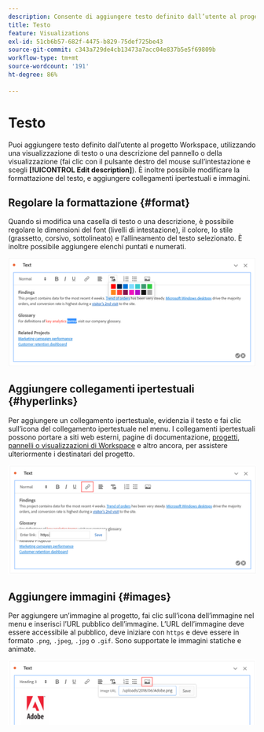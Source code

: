```yaml
---
description: Consente di aggiungere testo definito dall’utente al progetto Workspace.
title: Testo
feature: Visualizations
exl-id: 51cb6b57-682f-4475-b829-75def725be43
source-git-commit: c343a729de4cb13473a7acc04e837b5e5f69809b
workflow-type: tm+mt
source-wordcount: '191'
ht-degree: 86%

---
```


# Testo

Puoi aggiungere testo definito dall’utente al progetto Workspace, utilizzando una visualizzazione di testo o una descrizione del pannello o della visualizzazione (fai clic con il pulsante destro del mouse sull’intestazione e scegli **[!UICONTROL Edit description]**). È inoltre possibile modificare la formattazione del testo, e aggiungere collegamenti ipertestuali e immagini.

## Regolare la formattazione {#format}

Quando si modifica una casella di testo o una descrizione, è possibile regolare le dimensioni del font (livelli di intestazione), il colore, lo stile (grassetto, corsivo, sottolineato) e l’allineamento del testo selezionato. È inoltre possibile aggiungere elenchi puntati e numerati.

![Opzioni di testo per un progetto Workspace che evidenziano la palette dei colori del testo.](assets/format.png)

## Aggiungere collegamenti ipertestuali {#hyperlinks}

Per aggiungere un collegamento ipertestuale, evidenzia il testo e fai clic sull’icona del collegamento ipertestuale nel menu. I collegamenti ipertestuali possono portare a siti web esterni, pagine di documentazione, [progetti, pannelli o visualizzazioni di Workspace](https://experienceleague.adobe.com/docs/analytics/analyze/analysis-workspace/curate-share/shareable-links.html?lang=it) e altro ancora, per assistere ulteriormente i destinatari del progetto.

![Opzioni di testo con l&#39;icona del collegamento evidenziata.](assets/hyperlink.png)

## Aggiungere immagini {#images}

Per aggiungere un’immagine al progetto, fai clic sull’icona dell’immagine nel menu e inserisci l’URL pubblico dell’immagine. L’URL dell’immagine deve essere accessibile al pubblico, deve iniziare con `https` e deve essere in formato `.png`, `.jpeg`, `.jpg` o `.gif`. Sono supportate le immagini statiche e animate.

![Opzioni di testo con l&#39;icona dell&#39;immagine selezionata.](assets/image.png)
